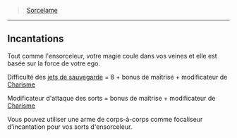 ﻿---
!GenericItem
Name: Incantations
Id: fighter_spellblade_hd.md#incantations
ParentLink: fighter_spellblade_hd.md#sorcelame
ParentName: Sorcelame
NameLevel: 2
Attributes: {}
AttributesDictionary: >+
  {}

---
> [Sorcelame](hd_fighter_spellblade.md)

---

## Incantations

Tout comme l'ensorceleur, votre magie coule dans vos veines et elle est basée sur la force de votre ego.

Difficulté des [jets de sauvegarde](hd_abilities_jets_de_sauvegarde.md) = 8 + bonus de maîtrise + modificateur de [Charisme](hd_abilities_charisma.md)

Modificateur d'attaque des sorts = bonus de maîtrise + modificateur de [Charisme](hd_abilities_charisma.md)

Vous pouvez utiliser une arme de corps-à-corps comme focaliseur d'incantation pour vos sorts d'ensorceleur.

